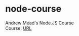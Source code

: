 # node-course
Andrew Mead's Node.JS Course<br>
Course: <a href="https://www.udemy.com/course/the-complete-nodejs-developer-course-2/">URL</a>
